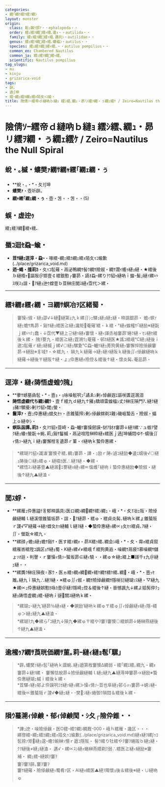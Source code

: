 ```yaml
---
categories:
- 繝｢繝ｳ繧ｹ繧ｿ繝ｼ
layout: monster
origin:
  class: 鬆ｭ雜ｳ邯ｱ・・ephalopoda・・
  order: 繧ｪ繧ｦ繝繧ｬ繧､逶ｮ・・autilida・・
  family: 繧ｪ繧ｦ繝繧ｬ繧､遘托ｼ・autilidae・・
  genus: 繧ｪ繧ｦ繝繧ｬ繧､螻橸ｼ・autilus・・
  species: 繧ｪ繧ｦ繝繧ｬ繧､・・autilus pompilius・・
  common_en: Chambered Nautilus
  common_ja: 繧ｪ繧ｦ繝繧ｬ繧､
  scientific: Nautilus pompilius
tag_slugs:
- mu
- kinju
- grizarica-void
tags:
- 辟｡
- 遖∫坤
- 繧ｰ繝ｪ繧ｶ繝ｪ繧ｫ陌夂ｩｺ蝓・
title: 險倩ｿｰ繧帝ｄ縺吶ｂ縺ｮ 繧ｼ繧､繝ｭ・昴リ繧ｦ繝・ぅ繝ｪ繧ｹ / Zeiro=Nautilus the Null Spiral
---
```


# 險倩ｿｰ繧帝ｄ縺吶ｂ縺ｮ 繧ｼ繧､繝ｭ・昴リ繧ｦ繝・ぅ繝ｪ繧ｹ / Zeiro=Nautilus the Null Spiral

## 蛻・｡槭・螻樊ｧ繝ｻ繝ｬ繧｢繝ｪ繝・ぅ
* **蛻・｡・*・夂ｦ∫坤  
* **螻樊ｧ**・壺圻辟｡  
* **繝ｬ繧｢繝ｪ繝・ぅ**・壺・笘・・笘・・(5)

## 蜈・虚迚ｩ
繧ｪ繧ｦ繝繧ｬ繧､

## 蜃ｺ迴ｾ蝨ｰ蝓・
* **荳ｻ縺ｪ逕滓・蝨ｰ**・喙繧ｰ繝ｪ繧ｶ繝ｪ繧ｫ陌夂ｩｺ蝓歉(../place/grizarica_void.md)  
* **迺ｰ蠅・擅莉ｶ**・夂ｩｺ髢薙・鬲泌鴨繝ｻ髻ｳ繝ｻ險俶・繝ｻ濶ｲ蠖ｩ縺ｮ縺・★繧後ｂ縺梧ｬ謳阪＠邯壹￠繧銀懃┌窶昴・讌ｵ蝨ｰ縲りｦｳ貂ｬ縺吶ｉ蝗ｰ髮｣縺ｧ縲∽ｽ咲ｽｮ諠・ｱ縺ｮ迚ｹ螳壹ｂ荳榊庄閭ｽ縺ｫ霑代＞縲・

---

## 繧ｷ繝ｫ繧ｨ繝・ヨ繝ｻ螟冶ｦ区緒蜀・
> 窶懆ｨ俶・縺ｮ邵√↓縺縺第ｮ九ｋ縲∬ｼｪ驛ｭ縺ｮ縺ｪ縺・楴譌銀昴・ 
> 蟾ｨ螟ｧ縺ｪ蟾ｻ雋昴・谿ｻ縺ｮ繧医≧縺ｪ讒矩菴薙′繧・ｋ繧・°縺ｫ蝗櫁ｻ｢縺励※縺翫ｊ縲∽ｸｭ蠢・↓霑代▼縺上⊇縺ｩ縺ｫ窶懷・縺ｨ諢丞袖窶昴′蜷ｸ縺・ｾｼ縺ｾ繧後ｋ縲・ 
> 隗ｦ謇九・繧医≧縺ｪ霆溯ｳｪ菴薙・邨ｶ縺医★謠ｺ繧峨℃縺ｪ縺後ｉ遨ｺ髢薙ｒ縺ｪ縺槭ｊ縲√◎縺ｮ騾夐℃蝨ｰ轤ｹ縺ｮ莠狗黄縺ｯ窶懈悴險倬鹸窶昴→縺励※豸域ｻ・☆繧九・ 
> 隕九ｋ縺薙→縺ｯ縺ｧ縺阪ｋ縺後∬ｨ倬鹸縺吶ｋ縺薙→縺後〒縺阪↑縺・ょｭ伜惠縺ｫ險倥＆繧後↑縺・懷炎髯､菴凪昴・

---

## 逕滓・縺ｨ陦悟虚蝗ｳ隗｣
* **豢ｻ蜍墓凾髢・*・壼ｮ・ｮ咏噪髱呎ｭ｢譎ゑｼ剰ｨ倬鹸遐ｴ謳咲匱逕溷沺  
* **陦悟虚繝代ち繝ｼ繝ｳ**・壹ｆ繧九ｄ縺九↑豬ｮ驕頑雷蝗橸ｼ丈ｸ榊庄隕門ｱ､縺ｸ縺ｮ豬ｸ騾擾ｼ剰ｦｳ貂ｬ閾ｪ螢・ 
* **鬟滓ｧ**・壼ｭ伜惠縺ｮ螳夂ｾｩ・丞錐蜑搾ｼ剰ｨ倬鹸蟐剃ｽ難ｼ磯崕蟄舌・險俶・蝠上ｏ縺夲ｼ・ 
* **螟臥函譚｡莉ｶ**・夊ｦｳ貂ｬ荳崎・蝨ｰ轤ｹ窶懆劒謨ｰ豺ｱ豺ｵ窶昴↓縺ｦ縲∵ュ蝣ｱ譬ｸ縺ｮ蟠ｩ螢翫→蜿､莉｣谿ｻ鬘槭・鬲泌喧陞榊粋縺ｫ繧医ｊ遖∫坤蛹悶ゆｻ･蠕後∬ｨ倩ｿｰ縺九ｉ縺ｮ窶懈柑豸遺昴ｒ菫・ｲ縺吶ｋ蟄伜惠縲・

> *縲瑚ｦｳ貂ｬ讖溘′窶懊ぞ繧､繝ｭ窶昴・譁・ｭ励ｒ陦ｨ遉ｺ縺励◆逶ｴ蠕後√◎縺ｮ陦後◎縺ｮ繧ゅ・縺梧ｶ医∴縺ｦ縺・◆縲・  
> *縲悟ｽｼ縺碁壹▲縺溷ｴ謇縺ｫ縺ｯ縲∝慍蠖｢縺吶ｉ蟄伜惠縺励◆險俶・縺後↑縺九▲縺溘・

---

## 閭ｽ蜉・
* **縲雁ｭ伜惠謚ｹ豸郁楴譌具ｼ医ロ繝ｼ繝繝ｻ繧ｼ繝ｭ・峨・*・夊ｦ冶ｪ阪・險倬鹸縺輔ｌ縺溪懷錐蜑坂昴・諠・ｱ縺昴・繧ゅ・繧貞炎髯､縺吶ｋ縲ょ錐蜑阪ｒ謖√▽縺薙→縺ｧ螳夂ｾｩ縺輔ｌ縺ｦ縺・◆蟄伜惠縺ｯ縲∝ｮ夂ｾｩ繧貞､ｱ縺・∬・螢翫☆繧九・ 
* **縲顔┌蟾ｮ縺ｮ蟾ｻ谿ｻ・医す繧ｧ繝ｫ・昴Χ繧ｩ繧､繝会ｼ峨・*・夊・霄ｫ繧貞叙繧雁峇繧陞ｺ譌区ｮｻ縺ｮ蜀・Κ縺ｯ縲√≠繧峨ｆ繧狗黄逅・噪繝ｻ鬲疲ｳ慕噪繝ｻ讎ょｿｵ逧・判謦・ｒ窶懆ｨ倩ｿｰ蜑坂昴∈縺ｨ驍・・縲ゅ☆縺ｪ繧上■謌千ｫ九＠縺ｪ縺・・ 
* **縲贋ｸ榊庄隕夜♀豕ｳ・医ヵ繧ｩ繝ｫ繝繝ｬ繧ｹ繝ｻ繧ｹ繧､繝・峨・*・壼ｯｾ雎｡縺九ｉ隕九∴縺ｦ縺・※繧ゅ∬ｨ俶・繝ｻ險倬鹸繝ｻ隱咲衍縺瑚ｿｽ縺・▽縺九★縲∝ｭ伜惠縺娯懃ｶ咏ｶ壹＠縺ｦ隱崎ｭ倥＆繧後↑縺・晉憾諷九↓縲よ姶髣倅ｸｭ縺ｮ陦悟虚繝ｭ繧ｰ縺吶ｉ谺關ｽ縺吶ｋ縲・

> *縲瑚ｪｰ縺九′縺昴％縺ｫ縺・◆豌励′縺吶ｋ縲ゅ〒繧ゅ∬ｨ倬鹸縺ｫ縺ｯ隱ｰ繧ゅ＞縺ｪ縺九▲縺溘・  
> *縲瑚ｦ九◆縲ら｢ｺ縺九↓隕九◆縲ゅ〒繧やｦ窶ｦ窶懊◎繧娯昴↓蜷榊燕縺後↑縺九▲縺溘・

---

## 逾櫁ｩｱ繝ｻ莨晄価繝ｻ菫｡莉ｰ縺ｨ縺ｮ髢｢騾｣
> *辟｡螻樊ｧ縺ｫ髢｢縺吶ｋ譛蜿､縺ｮ遒第枚窶懊Δ繝弱・繧｢繝ｴ繧｡繝九・繝ｫ窶昴↓縺ｦ縲・ 
窶懈怙蛻昴↓險倬鹸縺輔ｌ縺ｪ縺九▲縺溽坤窶昴→縺励※蟄伜惠縺瑚ｪ槭ｉ繧後ｋ縲・  
> *荳驛ｨ縺ｮ邨よ忰謨呎ｴｾ縺ｧ縺ｯ縲≫懆ｨ倩ｿｰ荳也阜縺ｮ邨らｫｯ窶昴→蜻ｼ縺ｰ繧後∝錐蜑阪ｒ謖√◆縺ｪ縺・･樊ｼ縺ｨ蜷御ｸ隕悶＆繧後ｋ縲・

---

## 隕ｳ蟇溯ｨ倬鹸・郁ｨ倬鹸閠・ｼ夂┌險伜錐・・

> *譁ｭ迚・噪險倬鹸・医Ο繧ｰ繧ｳ繝ｼ繝厩-000・峨ｈ繧雁・讒区・・・  
> 縲啓繧ｰ繝ｪ繧ｶ繝ｪ繧ｫ陌夂ｩｺ蝓歉(../place/grizarica_void.md)縺ｫ縺ｦ縲∫ｩｺ髢捺ｧ矩縺ｮ逡ｰ蟶ｸ蜿榊ｿ懊ｒ遒ｺ隱阪・ 
> 髻ｳ繧り牡繧やｦ窶ｦ蜷阪ｂ縺ｪ縺・ｸｦ縺後≠縺｣縺溘・ 
> 遘√・縲∝ｽｼ縺ｫ蜷榊燕繧剃ｸ弱∴繧医≧縺ｨ縺励※窶補・ 
> 繝ｭ繧ｰ縺娯ｦ窶ｦ  
> 窶ｦ窶ｦ辟｡窶ｦ窶ｦ  
> 窶ｻ縺薙・險倬鹸縺ｯ蜀肴ｧ区・AI縺ｫ繧医▲縺ｦ陬懷ｮ後＆繧後※縺・∪縺吶ゅ